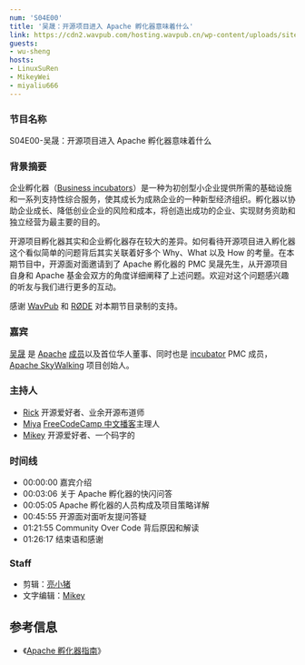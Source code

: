 ```yaml
---
num: 'S04E00'
title: '吴晟：开源项目进入 Apache 孵化器意味着什么'
link: https://cdn2.wavpub.com/hosting.wavpub.cn/wp-content/uploads/sites/18/2023/10/osf2f-wusheng.mp3
guests:
- wu-sheng
hosts:
- LinuxSuRen
- MikeyWei
- miyaliu666
---
```


### 节目名称

S04E00-吴晟：开源项目进入 Apache 孵化器意味着什么

### 背景摘要

企业孵化器（[Business incubators](https://en.wikipedia.org/wiki/Business_incubator)）是一种为初创型小企业提供所需的基础设施和一系列支持性综合服务，使其成长为成熟企业的一种新型经济组织。孵化器以协助企业成长、降低创业企业的风险和成本，将创造出成功的企业、实现财务资助和独立经营为最主要的目的。

开源项目孵化器其实和企业孵化器存在较大的差异。如何看待开源项目进入孵化器这个看似简单的问题背后其实关联着好多个 Why、What 以及 How 的考量。在本期节目中，开源面对面邀请到了 Apache 孵化器的 PMC 吴晟先生，从开源项目自身和 Apache 基金会双方的角度详细阐释了上述问题。欢迎对这个问题感兴趣的听友与我们进行更多的互动。

感谢 [WavPub](https://wav.pub/) 和 [RØDE](https://rode.com/) 对本期节目录制的支持。

### 嘉宾

[吴晟](https://github.com/wu-sheng) 是 [Apache](https://github.com/apache) [成员](https://apache.org/foundation/members)以及首位华人董事、同时也是 [incubator](http://people.apache.org/phonebook.html?pmc=incubator) PMC 成员，[Apache SkyWalking](https://github.com/apache/skywalking) 项目创始人。

### 主持人

- [Rick](https://github.com/linuxsuren) 开源爱好者、业余开源布道师
- [Miya](https://github.com/miyaliu666) [FreeCodeCamp 中文播客](https://feeds.transistor.fm/freecodecamp-podcast-in-chinese)主理人
- [Mikey](https://github.com/MikeyWei) 开源爱好者、一个码字的

### 时间线

- 00:00:00 嘉宾介绍
- 00:03:06 关于 Apache 孵化器的快闪问答
- 00:05:05 Apache 孵化器的人员构成及项目策略详解
- 00:45:55 开源面对面听友提问答疑
- 01:21:55 Community Over Code 背后原因和解读
- 01:26:17 结束语和感谢

### Staff

- 剪辑：[亮小猪]([https://github.com/MikeyWei](https://github.com/shinyzhu))
- 文字编辑：[Mikey](https://github.com/MikeyWei)

## 参考信息

- 《[Apache 孵化器指南](https://alc-beijing.github.io/alc-site/post/apache-way/incubator-cook-book/)》
